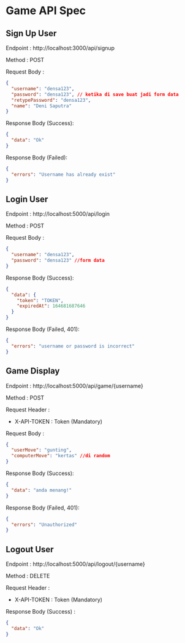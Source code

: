 # Game API Spec

## Sign Up User

Endpoint : http://localhost:3000/api/signup

Method : POST

Request Body :

```json
{
  "username": "densa123",
  "password": "densa123", // ketika di save buat jadi form data
  "retypePassword": "densa123",
  "name": "Deni Saputra"
}
```

Response Body (Success):

```json
{
  "data": "Ok"
}
```

Response Body (Failed):

```json
{
  "errors": "Username has already exist"
}
```

## Login User

Endpoint : http://localhost:5000/api/login

Method : POST

Request Body :

```json
{
  "username": "densa123",
  "password": "densa123" //form data
}
```

Response Body (Success):

```json
{
  "data": {
    "token": "TOKEN",
    "expiredAt": 164681687646
  }
}
```

Response Body (Failed, 401):

```json
{
  "errors": "username or password is incorrect"
}
```

## Game Display

Endpoint : http://localhost:5000/api/game/{username}

Method : POST

Request Header :

- X-API-TOKEN : Token (Mandatory)

Request Body :

```json
{
  "userMove": "gunting",
  "computerMove": "kertas" //di random
}
```

Response Body (Success):

```json
{
  "data": "anda menang!"
}
```

Response Body (Failed, 401):

```json
{
  "errors": "Unauthorized"
}
```

## Logout User

Endpoint : http://localhost:5000/api/logout/{username}

Method : DELETE

Request Header :

- X-API-TOKEN : Token (Mandatory)

Response Body (Success) :

```json
{
  "data": "Ok"
}
```
